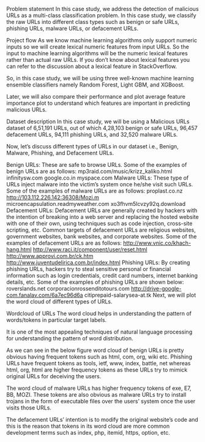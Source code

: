 Problem statement
In this case study, we address the detection of malicious URLs as a multi-class classification problem. In this case study, we classify the raw URLs into different class types such as benign or safe URLs, phishing URLs, malware URLs, or defacement URLs.

Project flow
As we know machine learning algorithms only support numeric inputs so we will create lexical numeric features from input URLs. So the input to machine learning algorithms will be the numeric lexical features rather than actual raw URLs. If you don’t know about lexical features you can refer to the discussion about a lexical feature in StackOverflow.

So, in this case study, we will be using three well-known machine learning ensemble classifiers namely Random Forest, Light GBM, and XGBoost.

Later, we will also compare their performance and plot average feature importance plot to understand which features are important in predicting malicious URLs.

Dataset description
In this case study, we will be using a Malicious URLs dataset of 6,51,191 URLs, out of which 4,28,103 benign or safe URLs, 96,457 defacement URLs, 94,111 phishing URLs, and 32,520 malware URLs.

Now, let’s discuss different types of URLs in our dataset i.e., Benign, Malware, Phishing, and Defacement URLs.

Benign URLs: These are safe to browse URLs. Some of the examples of benign URLs are as follows:
mp3raid.com/music/krizz_kaliko.html
infinitysw.com
google.co.in
myspace.com
Malware URLs: These type of URLs inject malware into the victim’s system once he/she visit such URLs. Some of the examples of malware URLs are as follows:
proplast.co.nz
http://103.112.226.142:36308/Mozi.m
microencapsulation.readmyweather.com
xo3fhvm5lcvzy92q.download
Defacement URLs: Defacement URLs are generally created by hackers with the intention of breaking into a web server and replacing the hosted website with one of their own, using techniques such as code injection, cross-site scripting, etc. Common targets of defacement URLs are religious websites, government websites, bank websites, and corporate websites. Some of the examples of defacement URLs are as follows:
http://www.vnic.co/khach-hang.html
http://www.raci.it/component/user/reset.html
http://www.approvi.com.br/ck.htm
http://www.juventudelirica.com.br/index.html
Phishing URLs: By creating phishing URLs, hackers try to steal sensitive personal or financial information such as login credentials, credit card numbers, internet banking details, etc. Some of the examples of phishing URLs are shown below:
roverslands.net
corporacionrossenditotours.com
http://drive-google-com.fanalav.com/6a7ec96d6a
citiprepaid-salarysea-at.tk
Next, we will plot the word cloud of different types of URLs.

Wordcloud of URLs
The word cloud helps in understanding the pattern of words/tokens in particular target labels.

It is one of the most appealing techniques of natural language processing for understanding the pattern of word distribution.

As we can see in the below figure word cloud of benign URLs is pretty obvious having frequent tokens such as html, com, org, wiki etc. Phishing URLs have frequent tokens as tools, ietf, www, index, battle, net whereas html, org, html are higher frequency tokens as these URLs try to mimick original URLs for deceiving the users.

The word cloud of malware URLs has higher frequency tokens of exe, E7, BB, MOZI. These tokens are also obvious as malware URLs try to install trojans in the form of executable files over the users’ system once the user visits those URLs.

The defacement URLs’ intention is to modify the original website’s code and this is the reason that tokens in its word cloud are more common development terms such as index, php, itemid, https, option, etc.

